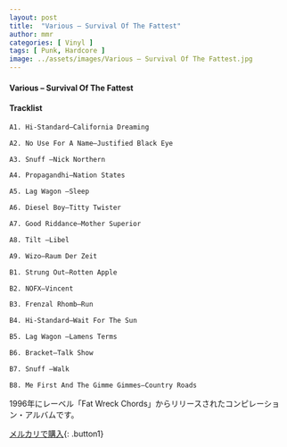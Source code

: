 ```yaml
---
layout: post
title:  "Various – Survival Of The Fattest"
author: mmr
categories: [ Vinyl ]
tags: [ Punk, Hardcore ]
image: ../assets/images/Various – Survival Of The Fattest.jpg
---
```


#### Various – Survival Of The Fattest

#### Tracklist
```md
A1. Hi-Standard–California Dreaming

A2. No Use For A Name–Justified Black Eye

A3. Snuff –Nick Northern

A4. Propagandhi–Nation States

A5. Lag Wagon –Sleep

A6. Diesel Boy–Titty Twister

A7. Good Riddance–Mother Superior

A8. Tilt –Libel

A9. Wizo–Raum Der Zeit

B1. Strung Out–Rotten Apple

B2. NOFX–Vincent

B3. Frenzal Rhomb–Run

B4. Hi-Standard–Wait For The Sun

B5. Lag Wagon –Lamens Terms

B6. Bracket–Talk Show

B7. Snuff –Walk

B8. Me First And The Gimme Gimmes–Country Roads
```

1996年にレーベル「Fat Wreck Chords」からリリースされたコンピレーション・アルバムです。

[メルカリで購入](https://jp.mercari.com/item/m86970828698){: .button1}

